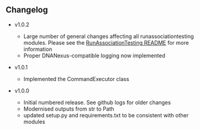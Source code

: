 ## Changelog

* v1.0.2
  * Large number of general changes affecting all runassociationtesting modules. Please see the [RunAssociationTesting README](https://github.com/mrcepid-rap/mrcepid-runassociationtesting/blob/main/Readme.md) for more information
  * Proper DNANexus-compatible logging now implemented

* v1.0.1
  * Implemented the CommandExecutor class

* v1.0.0
  * Initial numbered release. See github logs for older changes
  * Modernised outputs from str to Path
  * updated setup.py and requirements.txt to be consistent with other modules